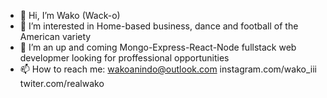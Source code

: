 - 👋 Hi, I’m Wako (Wack-o)
- 👀 I’m interested in Home-based business, dance and football of the American variety 
- 🌱 I’m an up and coming Mongo-Express-React-Node fullstack web developmer looking for proffessional opportunities
- 📫 How to reach me: wakoanindo@outlook.com instagram.com/wako_iii twiter.com/realwako

<!---
Wakodono/Wakodono is a ✨ special ✨ repository because its `README.md` (this file) appears on your GitHub profile.
You can click the Preview link to take a look at your changes.
--->
